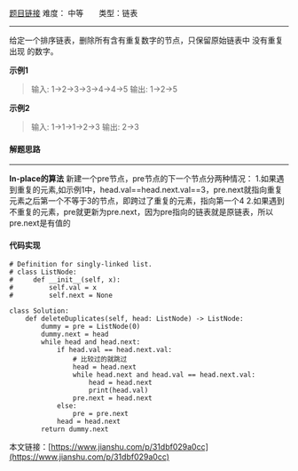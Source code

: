  [题目链接](https://leetcode-cn.com/problems/remove-duplicates-from-sorted-list-ii/)
难度： 中等          &nbsp;&nbsp;&nbsp;&nbsp;&nbsp;&nbsp;类型：链表
***
给定一个排序链表，删除所有含有重复数字的节点，只保留原始链表中 没有重复出现 的数字。

**示例1**
>输入: 1->2->3->3->4->4->5
输出: 1->2->5

**示例2**
>输入: 1->1->1->2->3
输出: 2->3

#### 解题思路
***
**In-place的算法**
新建一个pre节点，pre节点的下一个节点分两种情况：
1.如果遇到重复的元素,如示例1中，head.val==head.next.val==3，pre.next就指向重复元素之后第一个不等于3的节点，即跨过了重复的元素，指向第一个4
2.如果遇到不重复的元素，pre就更新为pre.next，因为pre指向的链表就是原链表，所以pre.next是有值的

 
#### 代码实现
```
# Definition for singly-linked list.
# class ListNode:
#     def __init__(self, x):
#         self.val = x
#         self.next = None

class Solution:
    def deleteDuplicates(self, head: ListNode) -> ListNode:
        dummy = pre = ListNode(0)
        dummy.next = head
        while head and head.next:
            if head.val == head.next.val:
                # 比较过的就跳过
                head = head.next
                while head.next and head.val == head.next.val:
                    head = head.next
                    print(head.val)
                pre.next = head.next
            else:
                pre = pre.next
            head = head.next        
        return dummy.next
```

本文链接：[https://www.jianshu.com/p/31dbf029a0cc](https://www.jianshu.com/p/31dbf029a0cc)
